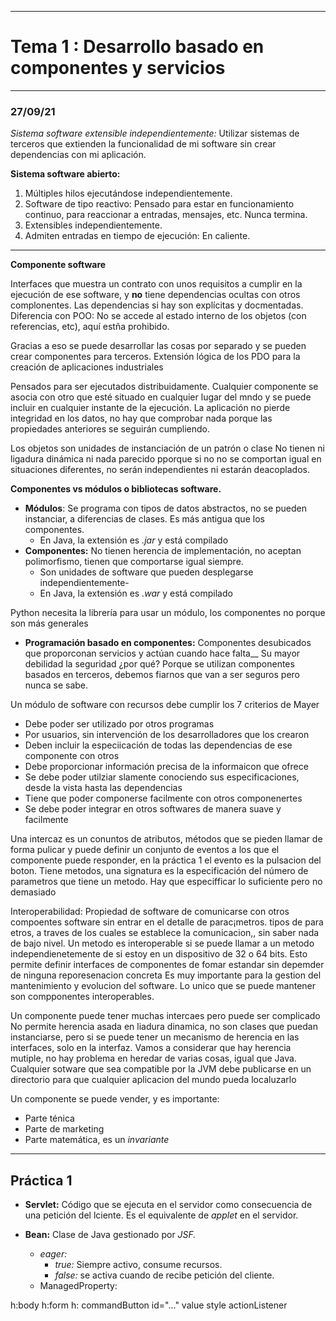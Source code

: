 
---

# Tema 1 : Desarrollo basado en componentes y servicios


---
### 27/09/21

*Sistema software extensible independientemente:* Utilizar sistemas de terceros que extienden la funcionalidad de mi software sin crear dependencias con mi aplicación.


**Sistema software abierto:**
1. Múltiples hilos ejecutándose independientemente.
2. Software de tipo reactivo: Pensado para estar en funcionamiento continuo, para reaccionar a entradas, mensajes, etc. Nunca termina.
3. Extensibles independientemente.
4. Admiten entradas en tiempo de ejecución: En caliente.

---
**Componente software**

Interfaces que muestra un contrato con unos requisitos a cumplir en la ejecución de ese software, y **no** tiene dependencias ocultas con otros complonentes. Las dependencias si hay son explícitas y docmentadas.
Diferencia con POO: No se accede al estado interno de los objetos (con referencias, etc), aquí estña prohibido.

Gracias a eso se puede desarrollar las cosas por separado y se pueden crear componentes para terceros.
Extensión lógica de los PDO para la creación de aplicaciones industriales

Pensados para ser ejecutados distribuidamente.
Cualquier componente se asocia con otro que esté situado en cualquier lugar del mndo y se puede incluir en cualquier instante de la ejecución.
La aplicación no pierde integridad en los datos, no hay que comprobar nada porque las propiedades anteriores se seguirán cumpliendo.

Los objetos son unidades de instanciación de un patrón o clase
No tienen ni ligadura dinámica ni nada parecido pporque si no no se comportan
igual en situaciones diferentes, no serán independientes ni estarán deacoplados.




**Componentes vs módulos o bibliotecas software.**
- **Módulos**: Se programa con tipos de datos abstractos, no se pueden instanciar, a diferencias de clases.
  Es más antigua que los componentes.
    - En Java, la extensión es _.jar_ y está compilado
- __Componentes:__ No tienen herencia de implementación, no aceptan polimorfismo, tienen que comportarse igual siempre.
    - Son unidades de software que pueden desplegarse independientemente-
    - En Java, la extensión es _.war_ y está compilado

Python necesita la librería para usar un módulo, los componentes no porque son más generales

- __Programación basado en componentes:__ Componentes desubicados que proporconan servicios y actúan cuando hace falta__
  Su mayor debilidad la seguridad ¿por qué? Porque se utilizan componentes basados en terceros, debemos fiarnos que van a ser seguros pero nunca se sabe.


Un módulo de software con recursos debe cumplir los 7 criterios de Mayer

- Debe poder ser utilizado por otros programas
- Por usuarios, sin intervención de los desarrolladores que los crearon
- Deben incluir la especiicación de todas las dependencias de ese componente con otros
- Debe proporcionar información precisa de la informaicon que ofrece
- Se debe poder utilziar slamente conociendo sus especificaciones, desde la vista hasta las dependencias
- Tiene que poder componerse facilmente con otros componenertes
- Se debe poder integrar en otros softwares de manera suave y facilmente

Una intercaz es un conuntos de atributos, métodos que se pieden llamar de forma pulicar y puede definir un conjunto de eventos a los que el 
componente puede responder, en la práctica 1 el evento es la pulsacion del boton.
Tiene metodos, una signatura es la especificación del número de parametros que tiene un metodo.
Hay que especifficar lo suficiente pero no demasiado

Interoperabilidad: Propiedad de software de comunicarse con otros compoentes software
sin entrar en el detalle de parac¡metros. tipos de para etros, a traves de los cuales
se establece la comunicacion,, sin saber nada de bajo nivel. Un metodo es interoperable
si se puede llamar a un metodo independienetemente de si estoy en un dispositivo de 32 o 64 bits.
Esto permite definir interfaces de componentes de fomar estandar sin depemder de ninguna reporesenacion concreta
Es muy importante para la gestion del mantenimiento y evolucion del software. Lo unico que se puede
mantener son compponentes interoperables.

Un componente puede tener muchas intercaes pero puede ser complicado
No permite herencia asada en liadura dinamica, no son clases que puedan
instanciarse, pero si se puede tener un mecanismo de herencia en las interfaces,
solo en la interfaz. Vamos a considerar que hay herencia mutiple, no 
hay problema en heredar de varias cosas, igual que Java.
Cualquier sotware que sea compatible por la JVM debe publicarse en un directorio
para que cualquier aplicacion del mundo pueda localuzarlo

Un componente se puede vender, y  es importante:
- Parte ténica
- Parte de marketing
- Parte matemática, es un _invariante_ 


***

## Práctica 1


- **Servlet:** Código que se ejecuta en el servidor como consecuencia de una petición del lciente.
Es el equivalente de _applet_ en el servidor.

- **Bean:** Clase de Java gestionado por _JSF._

  - _eager:_
    - _true:_ Siempre activo, consume recursos.
    - _false:_ se activa cuando de recibe petición del cliente.
  - ManagedProperty: 

h:body
h:form
h: commandButton id="..." value style actionListener

